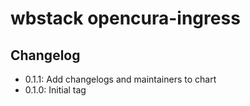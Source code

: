 # wbstack opencura-ingress

## Changelog

- 0.1.1: Add changelogs and maintainers to chart
- 0.1.0: Initial tag
